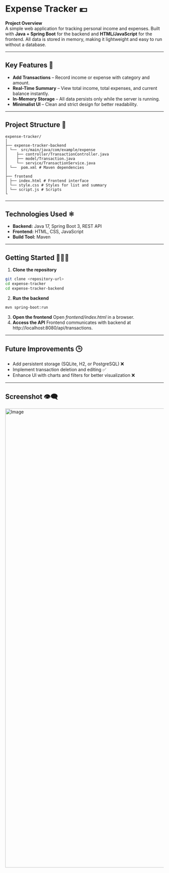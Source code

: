 # Expense Tracker 💶

**Project Overview**  
A simple web application for tracking personal income and expenses. Built with **Java + Spring Boot** for the backend and **HTML/JavaScript** for the frontend. All data is stored in memory, making it lightweight and easy to run without a database.

---

## Key Features 🥇
- **Add Transactions** – Record income or expense with category and amount.
- **Real-Time Summary** – View total income, total expenses, and current balance instantly.
- **In-Memory Storage** – All data persists only while the server is running.
- **Minimalist UI** – Clean and strict design for better readability.

---

## Project Structure 📂
```
expense-tracker/
│
├── expense-tracker-backend
│ └──  src/main/java/com/example/expense
│    ├── controller/TransactionController.java
│    ├── model/Transaction.java
│    └── service/TransactionService.java 
│ └──  pom.xml # Maven dependencies
│
├── frontend
│ ├── index.html # Frontend interface
│ └── style.css # Styles for list and summary
│ └── script.js # Scripts
└
```
---

## Technologies Used ⚛️
- **Backend:** Java 17, Spring Boot 3, REST API
- **Frontend:** HTML, CSS, JavaScript
- **Build Tool:** Maven

---

## Getting Started 🏃‍♀️‍➡️

1. **Clone the repository**  
```bash
git clone <repository-url>
cd expense-tracker
cd expense-tracker-backend
```
2. **Run the backend**
```bash
mvn spring-boot:run
```
3. **Open the frontend**
Open *frontend/index.html* in a browser.
4. **Access the API**
Frontend communicates with backend at http://localhost:8080/api/transactions.

---

## Future Improvements 🕒
+ Add persistent storage (SQLite, H2, or PostgreSQL) ❌
+ Implement transaction deletion and editing ✅
+ Enhance UI with charts and filters for better visualization ❌

---

## Screenshot 👁‍🗨
<img width="2813" height="1454" alt="Image" src="https://github.com/user-attachments/assets/3d0a8138-4964-4e13-9bcf-dae13ada71c0" />